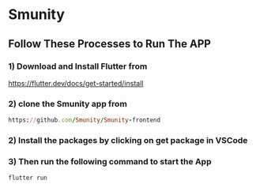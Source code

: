 # Smunity

## Follow These Processes to Run The APP

### 1) Download and Install Flutter from 
https://flutter.dev/docs/get-started/install

### 2) clone the Smunity app from
```ruby
https://github.com/Smunity/Smunity-frontend
```

### 2) Install the packages by clicking on get package in VSCode

### 3) Then run the following command to start the App
```ruby
flutter run
```
